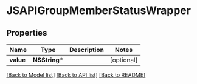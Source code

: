 # JSAPIGroupMemberStatusWrapper

## Properties
Name | Type | Description | Notes
------------ | ------------- | ------------- | -------------
**value** | **NSString*** |  | [optional] 

[[Back to Model list]](../README.md#documentation-for-models) [[Back to API list]](../README.md#documentation-for-api-endpoints) [[Back to README]](../README.md)



